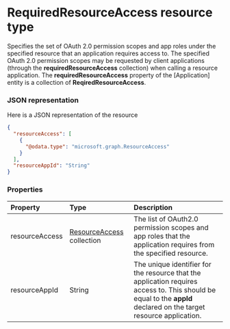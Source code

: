 # RequiredResourceAccess resource type

Specifies the set of OAuth 2.0 permission scopes and app roles under the specified resource that an application requires access to. The specified OAuth 2.0 permission scopes may be requested by client applications (through the **requiredResourceAccess** collection) when calling a resource application. The **requiredResourceAccess** property of the [Application] entity is a collection of **ReqiredResourceAccess**.

### JSON representation

Here is a JSON representation of the resource

<!-- {
  "blockType": "resource",
  "optionalProperties": [

  ],
  "@odata.type": "microsoft.graph.RequiredResourceAccess"
}-->

```json
{
  "resourceAccess": [
    {
      "@odata.type": "microsoft.graph.ResourceAccess"
    }
  ],
  "resourceAppId": "String"
}

```
### Properties
| Property	   | Type	|Description|
|:---------------|:--------|:----------|
|resourceAccess|[ResourceAccess](resourceaccess.md) collection|The list of OAuth2.0 permission scopes and app roles that the application requires from the specified resource.|
|resourceAppId|String|The unique identifier for the resource that the application requires access to.  This should be equal to the **appId** declared on the target resource application.|

<!-- uuid: 6298d292-1956-4c72-ad69-7e0ec5492223
2015-10-15 16:49:30 UTC -->
<!-- {
  "type": "#page.annotation",
  "description": "RequiredResourceAccess resource",
  "keywords": "",
  "section": "documentation",
  "tocPath": ""
}-->